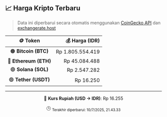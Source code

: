 

<!-- HARGA_KRIPTO -->
## 📈 Harga Kripto Terbaru

> Data ini diperbarui secara otomatis menggunakan [CoinGecko API](https://www.coingecko.com/) dan [exchangerate.host](https://exchangerate.host/)

<div align="center">

| 🪙 Token | 💰 Harga (IDR) |
|:------:|---------------:|
| 🟠 **Bitcoin (BTC)**   | Rp 1.805.554.419 |
| 🔵 **Ethereum (ETH)**  | Rp 45.084.488 |
| 🟣 **Solana (SOL)**    | Rp 2.547.282 |
| 🟢 **Tether (USDT)**   | Rp 16.250 |

---

💱 **Kurs Rupiah (USD → IDR)**: Rp 16.255

🕒 <sub>Terakhir diperbarui: 10/7/2025, 21.43.33</sub>

</div>
<!-- /HARGA_KRIPTO -->